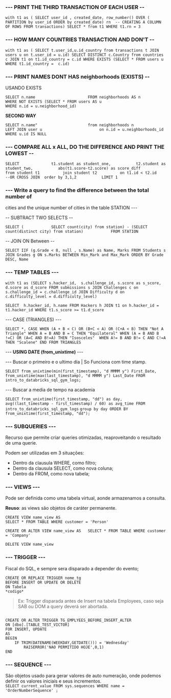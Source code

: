 ### --- PRINT THE THIRD TRANSACTION OF EACH USER --

`with t1 as (
SELECT user_id ,
created_date,
row_number() OVER (
PARTITION by user_id ORDER by created_date) rn  -- CREATING A COLUMN OF ROWS
FROM transactions)
SELECT * from t1
WHERE t1.rn = 3 `

### --- HOW MANY COUNTRIES TRANSACTION AND DON'T --

`with t1 as (
SELECT t.user_id,u.id_country
from transactions t
JOIN users u
on t.user_id = u.id)
SELECT DISTINCT c.Country
from countries c
JOIN t1
on t1.id_country = c.id
WHERE EXISTS (SELECT * FROM users u WHERE t1.id_country =  c.id)`

### --- PRINT NAMES DONT HAS neighborhoods (EXISTS) --						
USANDO EXISTS						 

`SELECT n.name						
FROM neighborhoods AS n						
WHERE NOT EXISTS (SELECT * FROM users AS u 						
WHERE n.id = u.neighborhood_id) `						
						
 **SECOND WAY**

`SELECT n.name"						
from neighborhoods n						
LEFT JOIN user u						
on n.id = u.neighborhoods_id						
WHERE u.id IS NULL`

### --- COMPARE ALL x ALL, DO THE DIFFERENCE AND PRINT THE LOWEST --			

`SELECT 			
t1.student as student_one,			
t2.student as student_two,			
abs(t1.score-t2.score) as score_diff			
from student t1			
join student t2			
on t1.id < t2.id		--OR CROSS JOIN	
order by 3,1,2			
LIMIT 1`

### --- Write a query to find the difference between the total number of 
cities and the unique number of cities in the table STATION ---	

-- SUBTRACT TWO SELECTS	--
	
`SELECT ( 			
SELECT count(city) from station) - (SELECT count(distinct city) from station)			
FROM STATION`

-- JOIN ON Between --

`SELECT IIF (g.Grade < 8, null , s.Name) as Name,
Marks
FROM Students s JOIN Grades g
ON s.Marks BETWEEN Min_Mark and Max_Mark
ORDER BY Grade DESC, Name`


### **--- TEMP TABLES  ---**

`with t1 as (SELECT
    s.hacker_id, 
    s.challenge_id,
    s.score as s_score,
    d.score as d_score
    FROM submissions s
JOIN Challenges c
on s.challenge_id = c.challenge_id
JOIN Difficulty d
on c.difficulty_level = d.difficulty_level)`

`SELECT 
    h.hacker_id, h.name
FROM Hackers h
JOIN t1
on h.hacker_id = t1.hacker_id
WHERE t1.s_score >= t1.d_score`

--- CASE (TRIANGLES) ---

`SELECT *,
CASE
    WHEN (A + B < C) OR (B+C < A) OR (C+A < B) THEN "Not A Triangle"
    WHEN A = B AND B = C THEN "Equilateral"
    WHEN (A = B AND B !=C) OR (A=C AND B!=A) THEN "Isosceles" 
    WHEN A!= B AND B!= C AND C!=A THEN "Scalene"
END
FROM TRIANGLES`

--- **USING DATE (from_unixtime)** ---

--- Buscar o primeiro e o ultimo dia | So Funciona com time stamp.

`SELECT
from_unixtime(min(first_timestamp), "d MMMM y") First_Date,
from_unixtime(max(last_timestamp), "d MMMM y") Last_Date
FROM
intro_to_databricks_sql_gym_logs;`

---  Buscar a media de tempo na academia

`SELECT
from_unixtime(first_timestamp, "dd") as day,`  
`avg((last_timestamp - first_timestamp) / 60) as avg_time
FROM
intro_to_databricks_sql_gym_logs` 
`group by
day
ORDER BY
from_unixtime(first_timestamp, "dd");`


### **---  SUBQUERIES ---** 
Recurso que permite criar queries otimizadas, reaproveitando o resultado de uma querie.

Podem ser utilizadas em 3 situações:
- Dentro da clausula    WHERE, como filtro;
- Dentro da clausula SELECT, como nova coluna;
- Dentro da FROM, como nova tabela;

### **---  VIEWS ---** 
Pode ser definida como uma tabela virtual, aonde armazenamos a consulta.

**Reuso**: as views são objetos de caráter permanente. 

`CREATE VIEW name_view AS`  
`SELECT * FROM TABLE WHERE customer = 'Person'`

`CREATE OR ALTER VIEW name_view AS  
 SELECT * FROM TABLE WHERE customer = 'Company'`

`DELETE VIEW name_view`

### **---  TRIGGER ---** 
Fiscal do SQL, e sempre sera disparado a depender do evento;

```
CREATE OR REPLACE TRIGGER nome_tg
BEFORE INSERT OR UPDATE OR DELETE
ON Tabela
*codigo*
```
> Ex: Trigger disparada antes de Insert na tabela Employees, caso seja SAB ou DOM a query deverá ser abortada.

```

CREATE OR ALTER TRIGGER TG_EMPLYEES_BEFORE_INSERT_ALTER
ON [dbo].[TABLE_TEST_VICTOR]
FOR INSERT, UPDATE
AS
BEGIN
    IF TRIM(DATENAME(WEEKDAY,GETDATE())) = 'Wednesday'
        RAISERROR('NAO PERMITIDO HOJE',0,1)
END
```
### **---  SEQUENCE ---** 
São objetos usado para gerar valores de auto numeração, onde podemos definir os valores iniciais e seus incrementos.  
`SELECT current_value FROM sys.sequences WHERE name = 'OrderNumberSequence' ;`